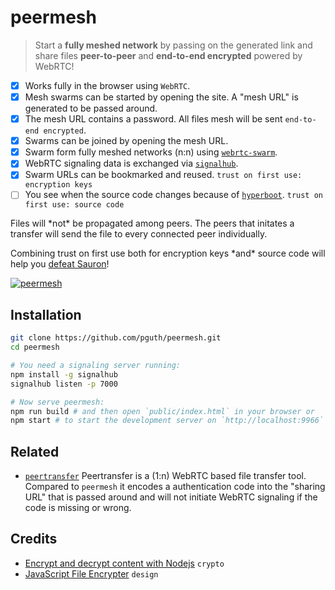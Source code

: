 # peermesh

> Start a **fully meshed network** by passing on the generated link and share files **peer-to-peer** and **end-to-end encrypted** powered by WebRTC!

- [x] Works fully in the browser using `WebRTC`.
- [x] Mesh swarms can be started by opening the site. A "mesh URL" is generated to be passed around.
- [x] The mesh URL contains a password. All files mesh will be sent `end-to-end encrypted`.
- [x] Swarms can be joined by opening the mesh URL.
- [x] Swarm form fully meshed networks (n:n) using [`webrtc-swarm`](https://github.com/mafintosh/webrtc-swarm).
- [x] WebRTC signaling data is exchanged via [`signalhub`](https://github.com/mafintosh/signalhub).
- [x] Swarm URLs can be bookmarked and reused. `trust on first use: encryption keys`
- [ ] You see when the source code changes because of [`hyperboot`](https://github.com/substack/hyperboot). `trust on first use: source code`

Files will \*not\* be propagated among peers. The peers that initates a transfer will send the file to every connected peer individually.

Combining trust on first use both for encryption keys \*and\* source code will help you [defeat Sauron](http://holgerkrekel.net/2013/10/26/defating-sauron-with-the-trust-on-first-use-principle/)!

[![peermesh](https://cdn.pbrd.co/images/1nDKNtbn.png)](https://pguth.github.io/peermesh/)

## Installation

```sh
git clone https://github.com/pguth/peermesh.git
cd peermesh

# You need a signaling server running:
npm install -g signalhub
signalhub listen -p 7000

# Now serve peermesh:
npm run build # and then open `public/index.html` in your browser or
npm start # to start the development server on `http://localhost:9966`
```

## Related

- [`peertransfer`](https://github.com/pguth/peertransfer)
  Peertransfer is a (1:n) WebRTC based file transfer tool. Compared to `peermesh` it encodes a authentication code into the "sharing URL" that is passed around and will not initiate WebRTC signaling if the code is missing or wrong.

## Credits

- [Encrypt and decrypt content with Nodejs](http://lollyrock.com/articles/nodejs-encryption/) `crypto`
- [JavaScript File Encrypter](http://tutorialzine.com/2013/11/javascript-file-encrypter/) `design`
